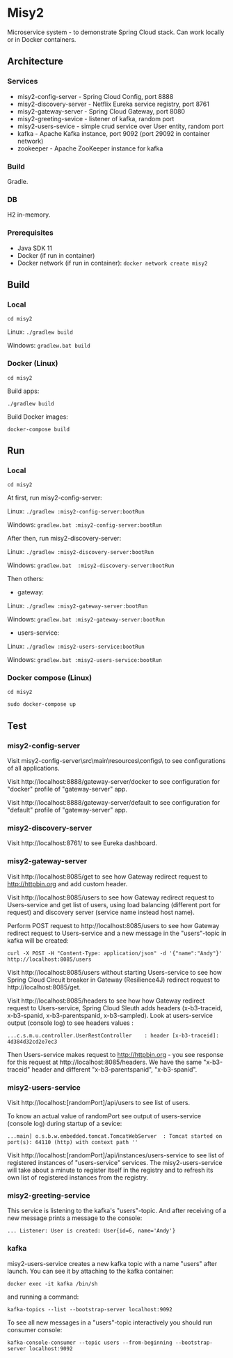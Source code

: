 # Misy2

Microservice system - to demonstrate Spring Cloud stack. Can work locally or in Docker containers.

## Architecture

### Services

- misy2-config-server - Spring Cloud Config, port 8888
- misy2-discovery-server - Netflix Eureka service registry, port 8761
- misy2-gateway-server - Spring Cloud Gateway, port 8080
- misy2-greeting-sevice - listener of kafka, random port
- misy2-users-sevice - simple crud service over User entity, random port
- kafka - Apache Kafka instance, port 9092 (port 29092 in container network) 
- zookeeper - Apache ZooKeeper instance for kafka

### Build

Gradle.

### DB

H2 in-memory.

### Prerequisites

- Java SDK 11
- Docker (if run in container)
- Docker network (if run in container): `docker network create misy2`

## Build

### Local

`cd misy2`

Linux: `./gradlew build`

Windows: `gradlew.bat build`

### Docker (Linux)

`cd misy2`

Build apps:

`./gradlew build`

Build Docker images:

`docker-compose build`

## Run

### Local

`cd misy2`

At first, run misy2-config-server:

Linux: `./gradlew :misy2-config-server:bootRun`

Windows: `gradlew.bat :misy2-config-server:bootRun`

After then, run misy2-discovery-server:

Linux: `./gradlew :misy2-discovery-server:bootRun`

Windows: `gradlew.bat  :misy2-discovery-server:bootRun`

Then others:

- gateway:

Linux: `./gradlew :misy2-gateway-server:bootRun`

Windows: `gradlew.bat :misy2-gateway-server:bootRun`

- users-service:

Linux: `./gradlew :misy2-users-service:bootRun`

Windows: `gradlew.bat :misy2-users-service:bootRun`

### Docker compose (Linux)

`cd misy2`

`sudo docker-compose up`

## Test

### misy2-config-server

Visit misy2-config-server\src\main\resources\configs\ to see configurations of all applications.

Visit http://localhost:8888/gateway-server/docker to see configuration for "docker" profile of "gateway-server" app.

Visit http://localhost:8888/gateway-server/default to see configuration for "default" profile of "gateway-server" app.

### misy2-discovery-server

Visit http://localhost:8761/ to see Eureka dashboard.

### misy2-gateway-server

Visit http://localhost:8085/get to see how Gateway redirect request to http://httpbin.org and add custom header.

Visit http://localhost:8085/users to see how Gateway redirect request to Users-service and get list of users, using
load balancing (different port for request) and discovery server (service name instead host name).

Perform POST request to http://localhost:8085/users to see how Gateway redirect request to Users-service and a new
message in the "users"-topic in kafka will be created:

`curl -X POST -H "Content-Type: application/json" -d '{"name":"Andy"}' http://localhost:8085/users`

Visit http://localhost:8085/users without starting Users-service to see how Spring Cloud Circuit breaker in Gateway
(Resilience4J) redirect request to http://localhost:8085/get.

Visit http://localhost:8085/headers to see how how Gateway redirect request to Users-service, Spring Cloud Sleuth
adds headers (x-b3-traceid, x-b3-spanid, x-b3-parentspanid, x-b3-sampled). Look at users-service output
(console log) to see headers values :

`...c.s.m.u.controller.UserRestController    : header [x-b3-traceid]: 4d384d32cd2e7ec3`

Then Users-service makes request to http://httpbin.org - you see response for this request at
http://localhost:8085/headers. We have the same "x-b3-traceid" header and different "x-b3-parentspanid", "x-b3-spanid".

### misy2-users-service

Visit http://localhost:[randomPort]/api/users to see list of users.

To know an actual value of randomPort see output of users-service (console log) during startup of a sevice:

`...main] o.s.b.w.embedded.tomcat.TomcatWebServer  : Tomcat started on port(s): 64110 (http) with context path ''`

Visit http://localhost:[randomPort]/api/instances/users-service to see list of registered instances of "users-service"
 services. The misy2-users-service will take about a minute to register itself in the registry and to refresh its own
  list of registered instances from the registry.

### misy2-greeting-service

This service is listening to the kafka's "users"-topic. And after receiving of a new message prints a message to the 
console:

`... Listener: User is created: User{id=6, name='Andy'}`

### kafka

misy2-users-service creates a new kafka topic with a name "users" after launch. You can see it by attaching to the
kafka container:

`docker exec -it kafka /bin/sh`

and running a command:

`kafka-topics --list --bootstrap-server localhost:9092`

To see all new messages in a "users"-topic interactively you should run consumer console:

`kafka-console-consumer --topic users --from-beginning --bootstrap-server localhost:9092`